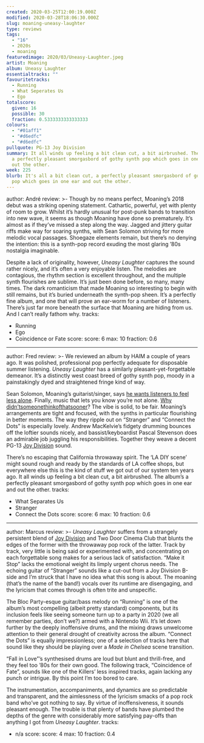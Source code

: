 ```yaml
---
created: 2020-03-25T12:00:19.000Z
modified: 2020-03-28T18:06:30.000Z
slug: moaning-uneasy-laughter
type: reviews
tags:
  - "16"
  - 2020s
  - moaning
featuredimage: 2020/03/Uneasy-Laughter.jpeg
artist: Moaning
album: Uneasy Laughter
essentialtracks: ""
favouritetracks:
  - Running
  - What Seperates Us
  - Ego
totalscore:
  given: 16
  possible: 30
  fraction: 0.5333333333333333
colours:
  - "#01aff1"
  - "#d6edfc"
  - "#d6edfc"
pullquote: PG-13 Joy Division
summary: It all winds up feeling a bit clean cut, a bit airbrushed. The album’s
  a perfectly pleasant smorgasbord of gothy synth pop which goes in one ear and
  out the other.
week: 225
blurb: It's all a bit clean cut, a perfectly pleasant smorgasbord of gothy synth
  pop which goes in one ear and out the other.
---
```

author: André
review: >-
  Though by no means perfect, Moaning’s 2018 debut was a striking opening
  statement. Cathartic, powerful, yet with plenty of room to grow. Whilst it’s
  hardly unusual for post-punk bands to transition into new wave, it seems as
  though Moaning have done so prematurely. It’s almost as if they’ve missed a
  step along the way. Jagged and jittery guitar riffs make way for soaring
  synths, with Sean Solomon striving for more melodic vocal passages. Shoegaze
  elements remain, but there’s no denying the intention: this is a synth-pop
  record exuding the most glaring ’80s nostalgia imaginable.


  Despite a lack of originality, however, *Uneasy Laughter* captures the sound rather nicely, and it’s often a very enjoyable listen. The melodies are contagious, the rhythm section is excellent throughout, and the multiple synth flourishes are sublime. It’s just been done before, so many, many times. The dark romanticism that made Moaning so interesting to begin with still remains, but it’s buried underneath the synth-pop sheen. It’s a perfectly fine album, and one that will prove an ear-worm for a number of listeners. There’s just far more beneath the surface that Moaning are hiding from us. And I can’t really fathom why.
tracks:
  - Running
  - ­­Ego
  - ­­Coincidence or Fate
score:
  score: 6
  max: 10
  fraction: 0.6
---
author: Fred
review: >-
  We reviewed an album by HAIM a couple of years ago. It was polished,
  professional pop perfectly adequate for disposable summer listening. *Uneasy
  Laughter* has a similarly pleasant-yet-forgettable demeanor. It’s a distinctly
  west coast breed of gothy synth pop, moody in a painstakingly dyed and
  straightened fringe kind of way.

  Sean Solomon, Moaning’s guitarist/singer, says [he wants listeners to feel less alone](<https://aestheticmagazinetoronto.com/2020/03/05/sxsw-2020-preview-interview-moaning-talks-uneasy-laughter-sobriety-diy-music/>). Finally, music that lets you know you’re not alone. [Why](<reviews/nine-inch-nails-the-downward-spiral/>) [didn’t](<reviews/radiohead-ok-computer/>)[someone](<reviews/kendrick-lamar-to-pimp-a-butterfly/>)[think](<reviews/neil-young-on-the-beach/>)[of](<reviews/solange-a-seat-at-the-table/>)[that](<reviews/godspeed-you-black-emperor-f-sharp-a-sharp-infinity/>)[sooner](<https://en.wikipedia.org/wiki/Blues>)? The vibe is solid, to be fair. Moaning’s arrangements are tight and focused, with the synths in particular flourishing in better moments. The way they ripple out on “Stranger” and “Connect the Dots” is especially lovely. Andrew MacKelvie’s fidgety drumming bounces off the loftier sounds nicely, and bassist/keyboardist Pascal Stevenson does an admirable job juggling his responsibilities. Together they weave a decent PG-13 [Joy Division](<reviews/joy-division-unknown-pleasures/>) sound.

  There’s no escaping that California throwaway spirit. The ‘LA DIY scene’ might sound rough and ready by the standards of LA coffee shops, but everywhere else this is the kind of stuff we got out of our system ten years ago. It all winds up feeling a bit clean cut, a bit airbrushed. The album’s a perfectly pleasant smorgasbord of gothy synth pop which goes in one ear and out the other.
tracks:
  - What Separates Us
  - ­­Stranger
  - ­­Connect the Dots
score:
  score: 6
  max: 10
  fraction: 0.6
---
author: Marcus
review: >-
  *Uneasy Laughter* suffers from a strangely persistent blend of [Joy
  Division](<reviews/joy-division-unknown-pleasures/>) and
  Two Door Cinema Club that blunts the edges of the former with the throwaway
  pop rock of the latter. Track by track, very little is being said or
  experimented with, and concentrating on each forgettable song makes for a
  serious lack of satisfaction. “Make it Stop” lacks the emotional weight its
  limply urgent chorus needs. The echoing guitar of “Stranger” sounds like a
  cut-out from a Joy Division B-side and I’m struck that I have no idea what
  this song is about. The moaning (that’s the name of the band!) vocals over its
  runtime are disengaging, and the lyricism that comes through is often trite
  and unspecific.


  The Bloc Party-esque guitar/bass melody on “Running” is one of the album’s most compelling (albeit pretty standard) components, but its inclusion feels like seeing someone turn up to a party in 2020 (we all remember parties, don’t we?) armed with a Nintendo Wii. It’s let down further by the deeply inoffensive drums, and the mixing draws unwelcome attention to their general drought of creativity across the album. “Connect the Dots” is equally impressionless; one of a selection of tracks here that sound like they should be playing over a *Made in Chelsea* scene transition.


  “Fall in Love”’s synthesised drums are loud but blunt and thrill-free, and they feel too ’80s for their own good. The following track, “Coincidence of Fate”, sounds like one of the Killers’ less inspired tracks, again lacking any punch or intrigue. By this point I’m too bored to care.


  The instrumentation, accompaniments, and dynamics are so predictable and transparent, and the aimlessness of the lyricism smacks of a pop rock band who’ve got nothing to say. By virtue of inoffensiveness, it sounds pleasant enough. The trouble is that plenty of bands have plumbed the depths of the genre with considerably more satisfying pay-offs than anything I got from *Uneasy Laughter*.
tracks:
  - n/a
score:
  score: 4
  max: 10
  fraction: 0.4
